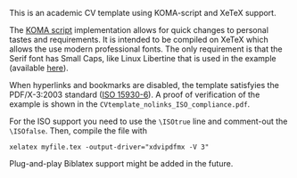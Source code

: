 This is an academic CV template using KOMA-script and XeTeX support.

The [KOMA script](https://www.ctan.org/pkg/koma-script?lang=en) implementation allows for quick changes to personal tastes and requirements. It is intended to be compiled on XeTeX which allows the use modern professional fonts. The only requirement is that the Serif font has Small Caps, like Linux Libertine that is used in the example (available [here](http://www.linuxlibertine.org/index.php?id=2&L=1)).

When hyperlinks and bookmarks are disabled, the template satisfyies the PDF/X-3:2003 standard ([ISO 15930-6](https://www.iso.org/standard/39940.html)). A proof of verification of the example is shown in the ```CVtemplate_nolinks_ISO_compliance.pdf```.

For the ISO support you need to use the ```\ISOtrue``` line and comment-out the ```\ISOfalse```. Then, compile the file with 
```
xelatex myfile.tex -output-driver="xdvipdfmx -V 3"
```

Plug-and-play Biblatex support might be added in the future.

